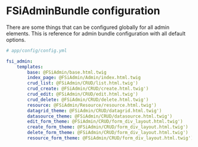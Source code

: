 # FSiAdminBundle configuration

There are some things that can be configured globally for all admin elements.
This is reference for admin bundle configuration with all default options.

```yml
# app/config/config.yml

fsi_admin:
    templates:
        base: @FSiAdmin/base.html.twig
        index_page: @FSiAdmin/Admin/index.html.twig
        crud_list: @FSiAdmin/CRUD/list.html.twig')
        crud_create: @FSiAdmin/CRUD/create.html.twig')
        crud_edit: @FSiAdmin/CRUD/edit.html.twig')
        crud_delete: @FSiAdmin/CRUD/delete.html.twig')
        resource: @FSiAdmin/Resource/resource.html.twig')
        datagrid_theme: @FSiAdmin/CRUD/datagrid.html.twig')
        datasource_theme: @FSiAdmin/CRUD/datasource.html.twig')
        edit_form_theme: @FSiAdmin/CRUD/form_div_layout.html.twig')
        create_form_theme: @FSiAdmin/CRUD/form_div_layout.html.twig')
        delete_form_theme: @FSiAdmin/CRUD/form_div_layout.html.twig')
        resource_form_theme: @FSiAdmin/CRUD/form_div_layout.html.twig')
```